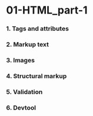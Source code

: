 # 01-HTML_part-1

### 1. Tags and attributes
### 2. Markup text
### 3. Images
### 4. Structural markup
### 5. Validation
### 6. Devtool